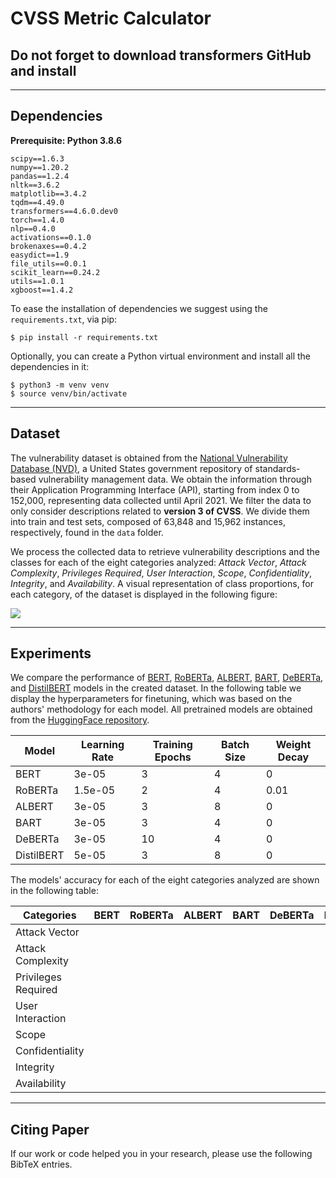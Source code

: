 # CVSS Metric Calculator

## Do not forget to download transformers GitHub and install

---

## Dependencies

**Prerequisite: Python 3.8.6**

    scipy==1.6.3
    numpy==1.20.2
    pandas==1.2.4
    nltk==3.6.2
    matplotlib==3.4.2
    tqdm==4.49.0
    transformers==4.6.0.dev0
    torch==1.4.0
    nlp==0.4.0
    activations==0.1.0
    brokenaxes==0.4.2
    easydict==1.9
    file_utils==0.0.1
    scikit_learn==0.24.2
    utils==1.0.1
    xgboost==1.4.2

To ease the installation of dependencies we suggest using the `requirements.txt`, via pip:
```
$ pip install -r requirements.txt
```

Optionally, you can create a Python virtual environment and install all the dependencies in it:
```
$ python3 -m venv venv
$ source venv/bin/activate
```

---

## Dataset

The vulnerability dataset is obtained from the [National Vulnerability Database (NVD)](https://nvd.nist.gov/), a United States government repository of standards-based vulnerability management data. We obtain the information through their Application Programming Interface (API), starting from index 0 to 152,000, representing data collected until April 2021. We filter the data to only consider descriptions related to **version 3 of CVSS**. We divide them into train and test sets, composed of 63,848 and 15,962 instances, respectively, found in the `data` folder.
 
We process the collected data to retrieve vulnerability descriptions and the classes for each of the eight categories analyzed: *Attack Vector*, *Attack Complexity*, *Privileges Required*, *User Interaction*, *Scope*, *Confidentiality*, *Integrity*, and *Availability*. A visual representation of class proportions, for each category, of the dataset is displayed in the following figure:

<img src=".imgs/dataset_dist.png">

---

## Experiments

We compare the performance of [BERT](https://arxiv.org/pdf/1810.04805.pdf), [RoBERTa](https://arxiv.org/pdf/1907.11692.pdf), [ALBERT](https://arxiv.org/pdf/1909.11942.pdf), [BART](https://arxiv.org/pdf/1910.13461.pdf), [DeBERTa](https://arxiv.org/pdf/1810.04805.pdf), and [DistilBERT](https://arxiv.org/pdf/1910.01108.pdf) models in the created dataset. In the following table we display the hyperparameters for finetuning, which was based on the authors' methodology for each model. All pretrained models are obtained from the [HuggingFace repository](https://huggingface.co/transformers/v2.9.1/pretrained_models.html).

| Model      | Learning Rate      | Training Epochs | Batch Size | Weight Decay |
|------------|--------------------|-----------------|------------|--------------|
| BERT       | 3e-05              | 3               | 4          | 0            |
| RoBERTa    | 1.5e-05            | 2               | 4          | 0.01         |
| ALBERT     | 3e-05              | 3               | 8          | 0            |
| BART       | 3e-05              | 3               | 4          | 0            |
| DeBERTa    | 3e-05              | 10              | 4          | 0            |
| DistilBERT | 5e-05              | 3               | 8          | 0            |


The models' accuracy for each of the eight categories analyzed are shown in the following table:

| Categories          | BERT | RoBERTa | ALBERT | BART | DeBERTa | DistilBERT |
|---------------------|------|---------|--------|------|---------|------------|
| Attack Vector       |      |         |        |      |         |            |
| Attack Complexity   |      |         |        |      |         |            |
| Privileges Required |      |         |        |      |         |            |
| User Interaction    |      |         |        |      |         |            |
| Scope               |      |         |        |      |         |            |
| Confidentiality     |      |         |        |      |         |            |
| Integrity           |      |         |        |      |         |            |
| Availability        |      |         |        |      |         |            |

---

## Citing Paper
If our work or code helped you in your research, please use the following BibTeX entries.

```BibTeX

```
